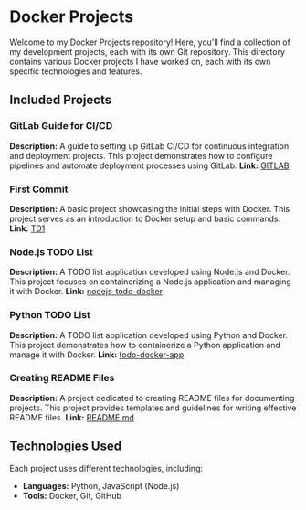 # Docker Projects

Welcome to my Docker Projects repository! Here, you'll find a collection of my development projects, each with its own Git repository. This directory contains various Docker projects I have worked on, each with its own specific technologies and features.

## Included Projects

### GitLab Guide for CI/CD

**Description:** A guide to setting up GitLab CI/CD for continuous integration and deployment projects. This project demonstrates how to configure pipelines and automate deployment processes using GitLab.
**Link:** [GITLAB](https://github.com/meili0132/VIRTU/tree/main/GITLAB)

### First Commit

**Description:** A basic project showcasing the initial steps with Docker. This project serves as an introduction to Docker setup and basic commands.
**Link:** [TD1](https://github.com/meili0132/VIRTU/tree/main/TD1)

### Node.js TODO List

**Description:** A TODO list application developed using Node.js and Docker. This project focuses on containerizing a Node.js application and managing it with Docker.
**Link:** [nodejs-todo-docker](https://github.com/meili0132/VIRTU/tree/main/nodejs-todo-docker)

### Python TODO List

**Description:** A TODO list application developed using Python and Docker. This project demonstrates how to containerize a Python application and manage it with Docker.
**Link:** [todo-docker-app](https://github.com/meili0132/VIRTU/tree/main/todo-docker-app)

### Creating README Files

**Description:** A project dedicated to creating README files for documenting projects. This project provides templates and guidelines for writing effective README files.
**Link:** [README.md](https://github.com/meili0132/VIRTU/tree/main/README.md)

## Technologies Used

Each project uses different technologies, including:

- **Languages:** Python, JavaScript (Node.js)
- **Tools:** Docker, Git, GitHub
